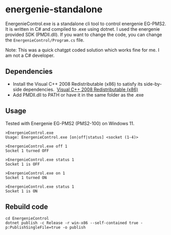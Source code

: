 # energenie-standalone
EnergenieControl.exe is a standalone cli tool to control energenie EG-PMS2. 
It is written in C# and compiled to .exe using dotnet. 
I used the energenie provided SDK (PMDll.dll). If you want to change the code, you can change the `EnergenieControl/Program.cs` file.

Note: This was a quick chatgpt coded solution which works fine for me. I am not a C# developer.
## Dependencies

- Install the Visual C++ 2008 Redistributable (x86) to satisfy its side-by-side dependencies. 
[Visual C++ 2008 Redistributable (x86)](https://www.microsoft.com/en-us/download/details.aspx?id=26368&msockid=3459b86b9e9c6b59158eae589f816a57)
- Add PMDll.dll to PATH or have it in the same folder as the .exe

## Usage
Tested with Energenie EG-PMS2 (PMS2-100) on Windows 11.
```
>EnergenieControl.exe
Usage: EnergenieControl.exe [on|off|status] <socket (1-4)>

>EnergenieControl.exe off 1
Socket 1 turned OFF

>EnergenieControl.exe status 1
Socket 1 is OFF

>EnergenieControl.exe on 1
Socket 1 turned ON

>EnergenieControl.exe status 1
Socket 1 is ON
```



## Rebuild code
```
cd EnergenieControl  
dotnet publish -c Release -r win-x86 --self-contained true -p:PublishSingleFile=true -o publish
```
